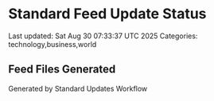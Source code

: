 # Standard Feed Update Status
Last updated: Sat Aug 30 07:33:37 UTC 2025
Categories: technology,business,world

## Feed Files Generated

Generated by Standard Updates Workflow
